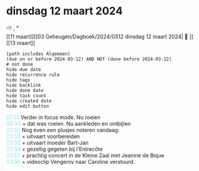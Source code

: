 # dinsdag 12 maart 2024

⛅ , °<br>[[11 maart]][[03 Geheugen/Dagboek/2024/0312 dinsdag 12 maart 2024| 📓 ]][[13 maart]]
```tasks
(path includes Algemeen)
(due on or before 2024-03-12) AND NOT (done before 2024-03-12)
# not done
hide due date
hide recurrence rule
hide tags
hide backlink
hide done date
hide task count
hide created date
hide edit button
```
<p style="padding-left: 2.7em; text-indent: -2.7em; margin: 0;"><font color=#8be9f3>07:14  </font>  Verder in focus mode. Nu roeien</p>   
<p style="padding-left: 2.7em; text-indent: -2.7em; margin: 0;"><font color=#8be9f3>08:34  </font>  + dat was roeien. Nu aankleden en ontbijten  </p>   
<p style="padding-left: 2.7em; text-indent: -2.7em; margin: 0;"><font color=#8be9f3>23:55  </font>  Nog even een plusjes noteren vandaag: </p>   
<p style="padding-left: 2.7em; text-indent: -2.7em; margin: 0;"><font color=#8be9f3>23:56  </font>  + uitvaart voorbereiden  </p>   
<p style="padding-left: 2.7em; text-indent: -2.7em; margin: 0;"><font color=#8be9f3>23:56  </font>  + uitvaart moeder Bart-Jan  </p>   
<p style="padding-left: 2.7em; text-indent: -2.7em; margin: 0;"><font color=#8be9f3>23:56  </font>  + gezellig gegeten bij l'Entrecôte </p>   
<p style="padding-left: 2.7em; text-indent: -2.7em; margin: 0;"><font color=#8be9f3>23:57  </font>  + prachtig concert in de Kleine Zaal met Jeanine de Bique </p>   
<p style="padding-left: 2.7em; text-indent: -2.7em; margin: 0;"><font color=#8be9f3>23:58  </font>  + videoclip Vengerov naar Caroline verstuurd. </p>   